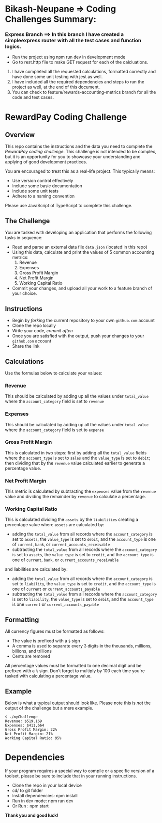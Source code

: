 # Bikash-Neupane => Coding Challenges Summary:

### Express Branch ==> In this branch I have created a simpleexpress router with all the test cases and function logics.

- Run the project using npm run dev in development mode
- Go to rest.http file to make GET request for each of the calcluations.

1. I have completed all the requested calculations, formatted correctly and have done some unit testing with jest as well.
2. I have included all the required dependencies and steps to run the project as well, at the end of this document.
3. You can check to feature/rewards-accounting-metrics branch for all the code and test cases.

# RewardPay Coding Challenge

## Overview

This repo contains the instructions and the data you need to complete the _RewardPay coding challenge_. This challenge is not intended to be complex, but it is an opportunity for you to showcase your understanding and applying of good development practices.

You are encouraged to treat this as a real-life project. This typically means:

- Use version control effectively
- Include some basic documentation
- Include some unit tests
- Adhere to a naming convention

Please use JavaScript of TypeScript to complete this challenge.

## The Challenge

You are tasked with developing an application that performs the following tasks in sequence:

- Read and parse an external data file `data.json` (located in this repo)
- Using this data, calculate and print the values of 5 common accounting metrics:
  1. Revenue
  2. Expenses
  3. Gross Profit Margin
  4. Net Profit Margin
  5. Working Capital Ratio
- Commit your changes, and upload all your work to a feature branch of your choice.

## Instructions

- Begin by _forking_ the current repository to your own `github.com` account
- Clone the repo locally
- Write your code, _commit often_
- Once you are satisfied with the output, push your changes to your `github.com` account
- Share the link

## Calculations

Use the formulas below to calculate your values:

### Revenue

This should be calculated by adding up all the values under `total_value` where the `account_category` field is set to `revenue`

### Expenses

This should be calculated by adding up all the values under `total_value` where the `account_category` field is set to `expense`

### Gross Profit Margin

This is calculated in two steps: first by adding all the `total_value` fields where the `account_type` is set to `sales` and the `value_type` is set to `debit`; then dividing that by the `revenue` value calculated earlier to generate a percentage value.

### Net Profit Margin

This metric is calculated by subtracting the `expenses` value from the `revenue` value and dividing the remainder by `revenue` to calculate a percentage.

### Working Capital Ratio

This is calculated dividing the `assets` by the `liabilities` creating a percentage value where `assets` are calculated by:

- adding the `total_value` from all records where the `account_category` is set to `assets`, the `value_type` is set to `debit`, and the `account_type` is one of `current`, `bank`, or `current_accounts_receivable`
- subtracting the `total_value` from all records where the `account_category` is set to `assets`, the `value_type` is set to `credit`, and the `account_type` is one of `current`, `bank`, or `current_accounts_receivable`

and liabilities are calculated by:

- adding the `total_value` from all records where the `account_category` is set to `liability`, the `value_type` is set to `credit`, and the `account_type` is one of `current` or `current_accounts_payable`
- subtracting the `total_value` from all records where the `account_category` is set to `liability`, the `value_type` is set to `debit`, and the `account_type` is one `current` or `current_accounts_payable`

## Formatting

All currency figures must be formatted as follows:

- The value is prefixed with a `$` sign
- A comma is used to separate every 3 digits in the thousands, millions, billions, and trillions
- Cents are removed

All percentage values must be formatted to one decimal digit and be prefixed with a `%` sign. Don't forget to multiply by 100 each time you're tasked with calculating a percentage value.

## Example

Below is what a typical output should look like. Please note this is _not_ the output of the challenge but a mere example.

```
$ ./myChallenge
Revenue: $519,169
Expenses: $411,664
Gross Profit Margin: 22%
Net Profit Margin: 21%
Working Capital Ratio: 95%
```

# Dependencies

If your program requires a special way to compile or a specific version of a toolset, please be sure to include that in your running instructions.

- Clone the repo in your local device
- cd/ to git folder
- Install dependencies: npm install
- Run in dev mode: npm run dev
- Or Run : npm start

**Thank you and good luck!**
